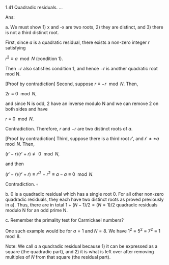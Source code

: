 1.41 Quadradic residuals. ...

Ans:

a. We must show 1) x and -x are two roots, 2) they are distinct, and 3) there is not a third distinct root.

First, since $a$ is a quadratic residual, there exists a non-zero integer $r$ satisfying 

$r^2\equiv a \mod N$ (condition 1).

Then $-r$ also satisfies condition 1, and hence $-r$ is another quadratic root mod N.

[Proof by contradiction] Second, suppose $r\equiv -r \mod N$. Then, 

$2r\equiv 0 \mod N$,

and since N is odd, 2 have an inverse modulo N and we can remove 2 on both sides and have

$r\equiv 0 \mod N$.

Contradiction. Therefore, $r$ and $-r$ are two distinct roots of $a$.

[Proof by contradiction] Third, suppose there is a third root $r'$, and $r'\ne \pm a\mod N$. Then,

$(r'-r)(r'+r)\not\equiv 0 \mod N$,

and then

$(r'-r)(r'+r)\equiv r'^2-r^2\equiv a -a \equiv 0 \mod N$.

Contradiction. $\square$

b. 0 is a quadradic residual which has a single root 0. For all other non-zero quadradic residuals, they each have two distinct roots as proved previously in a). Thus, there are in total $1+(N-1)/2=(N=1)/2$ quadradic residuals modulo N for an odd prime N.

c. Remember the primality test for Carmickael numbers? 

One such example would be for $a=1$ and $N=8$. We have $1^2\equiv 5^2\equiv 7^2\equiv 1 \mod 8$. 

Note: We call $a$ a quadradic residual because 1) it can be expressed as a square (the quadradic part), and 2) it is what is left over after removing multiples of $N$ from that square (the residual part).